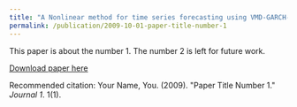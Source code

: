 ```yaml
---
title: "A Nonlinear method for time series forecasting using VMD-GARCH-LSTM model"
permalink: /publication/2009-10-01-paper-title-number-1
---
```

This paper is about the number 1. The number 2 is left for future work.

[Download paper here](http://academicpages.github.io/files/paper1.pdf)

Recommended citation: Your Name, You. (2009). "Paper Title Number 1." <i>Journal 1</i>. 1(1).
